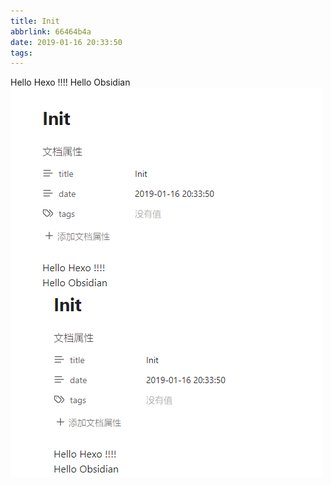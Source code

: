 ```yaml
---
title: Init
abbrlink: 66464b4a
date: 2019-01-16 20:33:50
tags:
---
```

Hello Hexo !!!!
Hello Obsidian
![](Init/image-20240717181245848.png)














